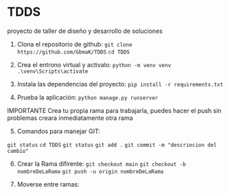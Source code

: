 # TDDS
proyecto de taller de diseño y desarrollo de soluciones

1. Clona el repositorio de github:
``git clone https://github.com/GbmaK/TDDS``
``cd TDDS``

2. Crea el entrono virtual y activalo:
``python -m venv venv``
``.\venv\Scripts\activate``

3. Instala las dependencias del proyecto:
``pip install -r requirements.txt``

4. Prueba la aplicación:
``python manage.py runserver``

IMPORTANTE 
Crea tu propia rama para trabajarla, puedes hacer el push sin problemas creara inmediatamente otra rama

5. Comandos para manejar GIT:

``git status``
``cd TDDS``
``git status``
``git add .``
``git commit -m "descriocion del cambio"``

6. Crear la Rama difirente:
``git checkout main``
``git checkout -b nombreDeLaRama``
``git push -u origin nombreDeLaRama``

7. Moverse entre ramas:


